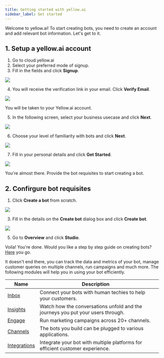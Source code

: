 ```yaml
---
title: Getting started with yellow.ai
sidebar_label: Get started
---
```


Welcome to yellow.ai! To start creating bots, you need to create an account and add relevant bot information. Let's get to it.

## **1. Setup a yellow.ai account**

1. Go to cloud.yellow.ai
2. Select your preferred mode of signup.
3. Fill in the fields and click **Signup**.

![](https://i.imgur.com/eTCs5QK.jpg)

4. You will receive the verification link in your email. Click **Verify Email**.

![](https://i.imgur.com/DjCqeFz.png)

You will be taken to your Yellow.ai account.

5. In the following screen, select your business usecase and click **Next**.

![](https://i.imgur.com/59QaZQF.jpg)

6. Choose your level of familiarity with bots and click **Next**.

![](https://i.imgur.com/gDRgnpb.jpg)

7. Fill in your personal details and click **Get Started**.

![](https://i.imgur.com/B5lXN0E.jpg)

You're almost there. Provide the bot requisites to start creating a bot.


## **2. Confirgure bot requisites**

1. Click **Create a bot** from scratch.

![](https://i.imgur.com/sem5S7Q.png)

3. Fill in the details on the **Create bot** dialog box and click **Create bot**.

![](https://i.imgur.com/GqmWXsx.png)

5. Go to **Overview** and click **Studio**.


Voila! You're done. Would you like a step by step guide on creating bots? [Here](https://docs.yellow.ai/docs/platform_concepts/studio/overview) you go.

It doesn't end there, you can track the data and metrics of your bot, manage customer queries on multiple channels, run campaigns and much more. The following modules will help you in using your bot efficiently.


| Name   | Description                                                      |     |
| ------ | ---------------------------------------------------------------- | --- |
[Inbox](https://docs.yellow.ai/docs/platform_concepts/inbox/inbox)      |     Connect your bots with human techies to help your customers.
[Insights](https://docs.yellow.ai/docs/platform_concepts/growth/overview) | Watch how the conversations unfold and the journeys you put your users through.
[Engage](https://docs.yellow.ai/docs/platform_concepts/engagement/engage) | Run marketing campaigns across 20+ channels.
[Channels](https://docs.yellow.ai/docs/platform_concepts/channelConfiguration/overview) | The bots you build can be plugged to various applications. 
[Integrations](https://docs.yellow.ai/docs/platform_concepts/appConfiguration/overview) | Integrate your bot with multiple platforms for efficient customer experience.


